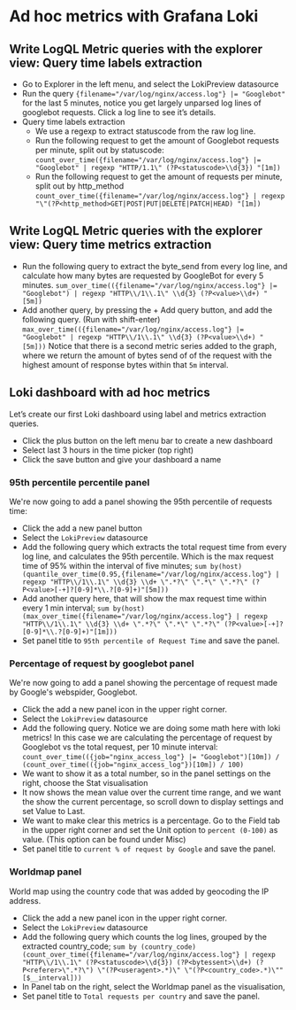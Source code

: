 # Ad hoc metrics with Grafana Loki

## Write LogQL Metric queries with the explorer view: Query time labels extraction

- Go to Explorer  in the left menu, and select the LokiPreview datasource
- Run the query `{filename="/var/log/nginx/access.log"} |= "Googlebot"` for the last 5 minutes, notice you get largely unparsed log lines of googlebot requests. Click a log line to see it’s details.
- Query time labels extraction
  - We use a regexp to extract statuscode from the raw log line.
  - Run the following request to get the amount of Googlebot requests per minute, split out by statuscode: `count_over_time({filename="/var/log/nginx/access.log"} |= "Googlebot" | regexp "HTTP/1.1\" (?P<statuscode>\\d{3}) "[1m])`
  - Run the following request to get the amount of requests per minute, split out by http_method `count_over_time({filename="/var/log/nginx/access.log"} | regexp "\"(?P<http_method>GET|POST|PUT|DELETE|PATCH|HEAD) "[1m])`

## Write LogQL Metric queries with the explorer view: Query time metrics extraction

- Run the following query to extract the byte_send from every log line, and calculate how many bytes are requested by GoogleBot for every 5 minutes.
`sum_over_time(({filename="/var/log/nginx/access.log"} |= "Googlebot") | regexp "HTTP\\/1\\.1\" \\d{3} (?P<value>\\d+) " [5m])`
- Add another query, by pressing the + Add query button, and add the following query. (Run with shift-enter)
`max_over_time(({filename="/var/log/nginx/access.log"} |= "Googlebot" | regexp "HTTP\\/1\\.1\" \\d{3} (?P<value>\\d+) " [5m]))`
Notice that there is a second metric series added to the graph, where we return the amount of bytes send of of the request with the highest amount of response bytes within that `5m` interval.

## Loki dashboard with ad hoc metrics

Let’s create our first Loki dashboard using label and metrics extraction queries.

- Click the plus button on the left menu bar to create a new dashboard
- Select last 3 hours in the time picker (top right)
- Click the save button and give your dashboard a name

### 95th percentile percentile panel

We're now going to add a panel showing the 95th percentile of requests time:
- Click the add a new panel button 
- Select the `LokiPreview` datasource
- Add the following query which extracts the total request time from every log line, and calculates the 95th percentile. Which is the max request time of 95% within the interval of five minutes; `sum by(host) (quantile_over_time(0.95,{filename="/var/log/nginx/access.log"} | regexp "HTTP\\/1\\.1\" \\d{3} \\d+ \".*?\" \".*\" \".*?\" (?P<value>[-+]?[0-9]*\\.?[0-9]+)"[5m]))`
- Add another query here, that will show the max request time within every 1 min interval; `sum by(host) (max_over_time({filename="/var/log/nginx/access.log"} | regexp "HTTP\\/1\\.1\" \\d{3} \\d+ \".*?\" \".*\" \".*?\" (?P<value>[-+]?[0-9]*\\.?[0-9]+)"[1m]))`
- Set panel title to `95th percentile of Request Time` and save the panel.
  
### Percentage of request by googlebot panel

We're now going to add a panel showing the percentage of request made by Google's webspider, Googlebot.
- Click the add a new panel icon in the upper right corner.
- Select the `LokiPreview` datasource
- Add the following query. Notice we are doing some math here with loki metrics! In this case we are calculating the percentage of request by Googlebot vs the total request, per 10 minute interval: `count_over_time(({job="nginx_access_log"} |= "Googlebot")[10m]) / (count_over_time(({job="nginx_access_log"})[10m]) / 100)`
- We want to show it as a total number, so in the panel settings on the right, choose the Stat visualisation 
- It now shows the mean value over the current time range, and we want the show the current percentage, so scroll down to display settings and set Value to Last.  
- We want to make clear this metrics is a percentage.  Go to the Field tab in the upper right corner and set the Unit option to `percent (0-100)` as value. (This option can be found under Misc)
- Set panel title to `current % of request by Google` and save the panel.

### Worldmap panel 

World map using the country code that was added by geocoding the IP address.
- Click the add a new panel icon in the upper right corner.
- Select the `LokiPreview` datasource
- Add the following query which counts the log lines, grouped by the extracted country_code; `sum by (country_code) (count_over_time({filename="/var/log/nginx/access.log"} | regexp "HTTP\\/1\\.1\" (?P<statuscode>\\d{3}) (?P<bytessent>\\d+) (?P<referer>\".*?\") \"(?P<useragent>.*)\" \"(?P<country_code>.*)\""[$__interval]))`
- In Panel tab on the right, select the Worldmap panel as the visualisation,
- Set panel title to `Total requests per country` and save the panel.




